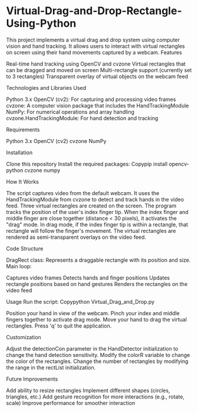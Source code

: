 # Virtual-Drag-and-Drop-Rectangle-Using-Python
This project implements a virtual drag and drop system using computer vision and hand tracking. It allows users to interact with virtual rectangles on screen using their hand movements captured by a webcam.
Features

Real-time hand tracking using OpenCV and cvzone
Virtual rectangles that can be dragged and moved on screen
Multi-rectangle support (currently set to 3 rectangles)
Transparent overlay of virtual objects on the webcam feed

Technologies and Libraries Used

Python 3.x
OpenCV (cv2): For capturing and processing video frames
cvzone: A computer vision package that includes the HandTrackingModule
NumPy: For numerical operations and array handling
cvzone.HandTrackingModule: For hand detection and tracking

Requirements

Python 3.x
OpenCV (cv2)
cvzone
NumPy

Installation

Clone this repository
Install the required packages:
Copypip install opencv-python cvzone numpy


How It Works

The script captures video from the default webcam.
It uses the HandTrackingModule from cvzone to detect and track hands in the video feed.
Three virtual rectangles are created on the screen.
The program tracks the position of the user's index finger tip.
When the index finger and middle finger are close together (distance < 30 pixels), it activates the "drag" mode.
In drag mode, if the index finger tip is within a rectangle, that rectangle will follow the finger's movement.
The virtual rectangles are rendered as semi-transparent overlays on the video feed.

Code Structure

DragRect class: Represents a draggable rectangle with its position and size.
Main loop:

Captures video frames
Detects hands and finger positions
Updates rectangle positions based on hand gestures
Renders the rectangles on the video feed



Usage
Run the script:
Copypython Virtual_Drag_and_Drop.py

Position your hand in view of the webcam.
Pinch your index and middle fingers together to activate drag mode.
Move your hand to drag the virtual rectangles.
Press 'q' to quit the application.

Customization

Adjust the detectionCon parameter in the HandDetector initialization to change the hand detection sensitivity.
Modify the colorR variable to change the color of the rectangles.
Change the number of rectangles by modifying the range in the rectList initialization.

Future Improvements

Add ability to resize rectangles
Implement different shapes (circles, triangles, etc.)
Add gesture recognition for more interactions (e.g., rotate, scale)
Improve performance for smoother interaction

